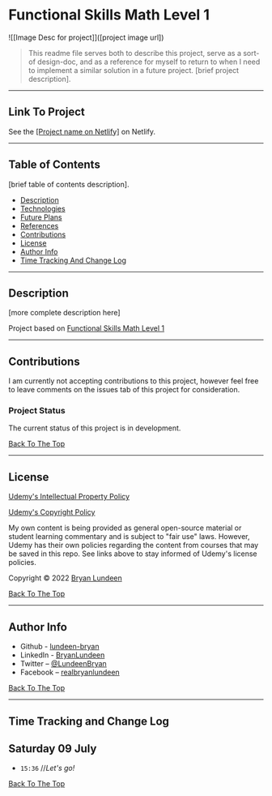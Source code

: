 # Functional Skills Math Level 1

![[Image Desc for project]]([project image url])

> This readme file serves both to describe this project, serve as a sort-of design-doc, and as a reference for myself to return to when I need to implement a similar solution in a future project. [brief project description].

---

## Link To Project

See the [[Project name on Netlify]]([netlify-url]) on Netlify.

---

## Table of Contents

[brief table of contents description].

- [Description](#description)
- [Technologies](#technologies)
- [Future Plans](#future-plans)
- [References](#references)
- [Contributions](#contributions)
- [License](#license)
- [Author Info](#author-info)
- [Time Tracking And Change Log](#time-tracking-and-change-log)

---

## Description

[more complete description here]

Project based on [Functional Skills Math Level 1](https://www.udemy.com/course/4048216/)

---

## Contributions

I am currently not accepting contributions to this project, however feel free to leave comments on the issues tab of this project for consideration.

### Project Status

The current status of this project is in development.

[Back To The Top](#functional-skills-math-level-1)

---

## License

<udemy-copyright>

[Udemy's Intellectual Property Policy](https://www.udemy.com/terms/copyright/)

[Udemy's Copyright Policy](https://support.udemy.com/hc/en-us/sections/360002009393-Copyright)

My own content is being provided as general open-source material or student learning commentary and is subject to "fair use" laws. However, Udemy has their own policies regarding the content from courses that may be saved in this repo. See links above to stay informed of Udemy's license policies.

<udemy-copyright/>

Copyright &copy; 2022 [Bryan Lundeen](https://github.com/lundeen-bryan/)

[Back To The Top](#functional-skills-math-level-1)

---

## Author Info

- Github - [lundeen-bryan](https://github.com/lundeen-bryan)
- LinkedIn - [BryanLundeen](https://www.linkedin.com/in/bryanlundeen/)
- Twitter – [@LundeenBryan](https://twitter.com/LundeenBryan)
- Facebook – [realbryanlundeen](https://www.facebook.com/realbryanlundeen)

[Back To The Top](#functional-skills-math-level-1)

---

## Time Tracking and Change Log

## Saturday 09 July

- `15:36` //_Let's go!_

[Back To The Top](#functional-skills-math-level-1)
